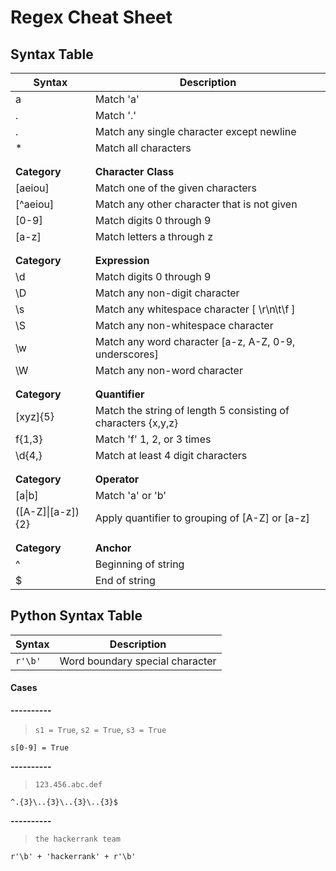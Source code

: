 # Regex Cheat Sheet

## Syntax Table
| **Syntax** | **Description** |
|---|---|
| a | Match 'a' |
| \. | Match '.' |
| . | Match any single character except newline |
| * | Match all characters |
| | |
| | |
| **Category** | **Character Class** |
| [aeiou] | Match one of the given characters |
| [^aeiou] | Match any other character that is not given |
| [0-9] | Match digits 0 through 9 |
| [a-z] | Match letters a through z |
| | |
| | |
| **Category** | **Expression** |
| \d | Match digits 0 through 9 |
| \D | Match any non-digit character |
| \s | Match any whitespace character [ \r\n\t\f ] |
| \S | Match any non-whitespace character |
| \w | Match any word character [a-z, A-Z, 0-9, underscores] |
| \W | Match any non-word character |
| | |
| | |
| **Category** | **Quantifier** |
| [xyz]{5} | Match the string of length 5 consisting of characters {x,y,z}|
| f{1,3} | Match 'f' 1, 2, or 3 times |
| \d{4,} | Match at least 4 digit characters |
| | |
| | |
| **Category** | **Operator** |
| [a\|b] | Match 'a' or 'b' |
| ([A-Z]\|[a-z]){2} | Apply quantifier to grouping of [A-Z] or [a-z] |
| | |
| | |
| **Category** | **Anchor** |
| ^ | Beginning of string |
| $ | End of string |

## Python Syntax Table
| Syntax | Description |
| --- | --- |
| `r'\b'` | Word boundary special character |

#### Cases
**----------**
> `s1 = True`, `s2 = True`, `s3 = True`
```regex
s[0-9] = True
```

**----------**
> `123.456.abc.def`
```regex
^.{3}\..{3}\..{3}\..{3}$
```

**----------**
> `the hackerrank team`
```regex
r'\b' + 'hackerrank' + r'\b'
```
